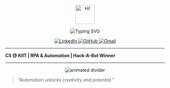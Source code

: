 <!-- Animated waving hand GIF -->
<p align="center">
  <img src="https://media.giphy.com/media/hvRJCLFzcasrR4ia7z/giphy.gif" width="60" alt="Hi!">
</p>

<!-- Typing SVG animation (edit lines as needed) -->
<p align="center">
  <img src="https://readme-typing-svg.demolab.com?font=Fira+Code&duration=2500&pause=1000&color=4A90E2&center=true&vCenter=true&width=350&lines=Hi,+I'm+Avirup+Banerjee;CS+@+KIIT;RPA+%26+Automation+Enthusiast" alt="Typing SVG">
</p>

<!-- Social Icons -->
<p align="center">
  <a href="https://www.linkedin.com/in/your-linkedin-url">
    <img src="https://img.shields.io/badge/LinkedIn-blue?logo=linkedin&style=for-the-badge" alt="LinkedIn"/>
  </a>
  <a href="https://github.com/your-github-username">
    <img src="https://img.shields.io/badge/GitHub-181717?logo=github&style=for-the-badge" alt="GitHub"/>
  </a>
  <a href="mailto:bavirup2004@gmail.com">
    <img src="https://img.shields.io/badge/Gmail-D14836?logo=gmail&style=for-the-badge" alt="Gmail"/>
  </a>
</p>

---

**CS @ KIIT | RPA & Automation | Hack-A-Bot Winner**

---

<!-- Animated divider -->
<p align="center">
  <img src="https://capsule-render.vercel.app/api?type=waving&color=gradient&height=100&section=footer" alt="animated divider" />
</p>

> *"Automation unlocks creativity and potential."*
